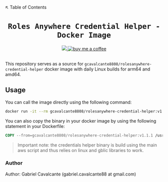 ↖️ Table of Contents

<h1 align="center"><code>Roles Anywhere Credential Helper - Docker Image</code></h1>

<div align="center">
  <a href="https://github.com/gcavalcante8808/rolesanywhere-credential-helper/actions/workflows/daily-builds.yml">
    <img src="https://github.com/gcavalcante8808/rolesanywhere-credential-helper/actions/workflows/daily-builds.yml/badge.svg">
  </a>
  <a href="https://www.buymeacoffee.com/gcavalcante8808">
    <img src="https://img.shields.io/badge/-buy_me_a%C2%A0coffee-gray?logo=buy-me-a-coffee" alt="buy me a coffee">
  </a>
</div>
<br>

This repository serves as a source for `gcavalcante8808/rolesanywhere-credential-helper` docker image with daily Linux
builds for arm64 and amd64.

## Usage

You can call the image directly using the following command:

```bash
docker run -it --rm gcavalcante8808/rolesanywhere-credential-helper:v1.1.1 versoin
```

You can also copy the binary in your docker image by using the following statement in your Dockerfile:

```dockerfile
COPY --from=gcavalcante8808/rolesanywhere-credential-helper:v1.1.1 /usr/bin/aws_signing_helper /usr/bin/aws_signing_helper
```

> Important note: the credentials helper binary is build using the main aws script and thus relies on linux and gblic
> libraries to work.

### Author

Author: Gabriel Cavalcante (gabriel.cavalcante88 at gmail.com)
